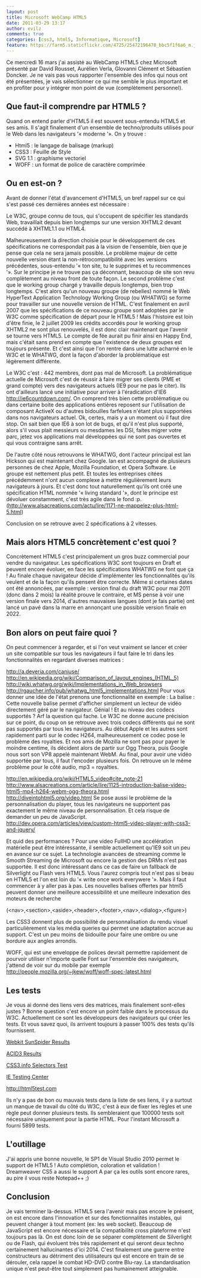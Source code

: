 ```yaml
---
layout: post
title: Microsoft WebCamp HTML5
date: 2011-03-29 13:17
author: evilz
comments: true
categories: [css3, html5, Informatique, Microsoft]
feature: https://farm5.staticflickr.com/4725/25472196478_bbc5f1f6a6_m.jpg
---
```


Ce mercredi 16 mars j'ai assisté au WebCamp HTML5 chez Microsoft présenté par David Rousset, Aurélien Verla, Glovanni Clément et Sébastien Doncker.
Je ne vais pas vous rapporter l'ensemble des infos qui nous ont été présentées, je vais sélectionner ce qui me semble le plus important et en profiter pour y intégrer mon point de vue (complètement personnel).

<!--more-->

## Que faut-il comprendre par HTML5 ?
Quand on entend parler d'HTML5 il est souvent sous-entendu HTML5 et ses amis. Il s'agit finalement d'un ensemble de techno/produits utilisés pour le Web dans les navigateurs '« moderne '». On y trouve :
-	Html5 : le langage de balisage (markup)
-	CSS3 : Feuille de Style
-	SVG 1.1 : graphisme vectoriel
-	WOFF : un format de police de caractère comprimée

## Ou en est-on ?

Avant de donner l'état d'avancement d'HTML5, un bref rappel sur ce qui s'est passé ces dernières années est nécessaire :

Le W3C, groupe connu de tous, qui s'occupent de spécifier les standards Web, travaillait depuis bien longtemps sur une version XHTML2 devant succédé à XHTML1.1 ou HTML4.

Malheureusement la direction choisie pour le développement de ces spécifications ne correspondait pas à la vision de l'ensemble, bien que je pense que cela ne sera jamais possible. Le problème majeur de cette nouvelle version étant la non-rétrocompatibilité avec les versions précédentes, sous-entendu '« ton site, tu le supprimes  et tu recommences '». Sur le principe je ne trouve pas ça déconnant, beaucoup de site son revu complètement au niveau front de toute façon. 
Le second problème c'est que le working group chargé y travaille depuis longtemps, bien trop longtemps.  C'est alors qu'un nouveau groupe (de rebelles) nommé le Web HyperText Application Technology Working Group (ou WHATWG) se forme pour travailler sur une nouvelle version de HTML. C'est finalement en avril 2007 que les spécifications de ce nouveau groupe sont adoptées par le W3C comme spécification de départ pour le HTML5 ! Mais l'histoire est loin d'être finie, le 2 juillet 2009 les crédits accordés pour le working group XHTML2 ne sont plus renouvelés, il est donc clair maintenant que l'avenir se tourne vers HTML5. Le compte de fée aurait pu finir ainsi en Happy End, mais c'était sans prend en compte que l'existence de deux groupes est toujours présente. Et c'est ainsi que l'on rentre dans une lutte acharné en le W3C et le WHATWG, dont la façon d'aborder la problématique est légèrement différente.

Le W3C c'est :
442 membres, dont pas mal de Microsoft.
La problématique actuelle de Microsoft c'est de réussir à faire migrer ses clients (PME et grand compte) vers des navigateurs actuels (IE9 pour ne pas le citer). Ils ont d'ailleurs lancé une initiative pour arriver à l'éradication d'IE6 <a href="http://ie6countdown.com/" target="_blank">http://ie6countdown.com/</a>. On comprend très bien cette problématique ou dans certaine boite des applications entières reposent sur l'utilisation de composant ActiveX ou d'autres bidouilles farfelues n'étant plus supportées dans nos navigateurs actuel. Ok, certes, mais y a un moment où il faut dire stop. On sait bien que IE6 à son lot de bugs, et qu'il n'est plus supporté, alors s'il vous plait messieurs ou mesdames les DSI, faites migrer votre parc, jetez vos applications mal développées qui ne sont pas ouvertes et qui vous contraigne sans arrêt.

De l'autre côté nous retrouvons le WHATWG, dont l'acteur principal est Ian Hickson qui est maintenant chez Google. Ian est accompagné de plusieurs personnes de chez Apple, Mozilla Foundation, et Opera Software. Le groupe est nettement plus petit. Et toutes les entreprises citées précédemment n'ont aucun complexe à mettre régulièrement leurs navigateurs à jours. Et c'est donc tout naturellement qu'ils ont créé une spécification HTML nommée '« living standard '», dont le principe est dévoluer constamment, c'est très agile dans le fond :p. (<a href="http://www.alsacreations.com/actu/lire/1171-ne-mappelez-plus-html-5.html" target="_blank">http://www.alsacreations.com/actu/lire/1171-ne-mappelez-plus-html-5.html</a>)


Conclusion on se retrouve avec 2 spécifications à 2 vitesses.

## Mais alors HTML5 concrètement c'est quoi ?

Concrètement HTML5 c'est principalement un gros buzz commercial pour vendre du navigateur. Les spécifications W3C sont toujours en Draft et peuvent encore évoluer, en face les spécifications WHATWG ne font que ça ! Au finale chaque navigateur décide d'implémenter les fonctionnalités qu'ils veulent et de la façon qu'ils pensent être correcte.
Même si certaines dates ont été annoncées, par exemple : version final du draft W3C pour mai 2011 (donc dans 2 mois) la réalité prouve le contraire, et MS pense à voir une version finale vers 2014, d'autres mauvaises langues (dont je fais partie) ont lancé un pavé dans la marre en annonçant une possible version finale en 2022.

## Bon alors on peut faire quoi ?

On peut commencer à regarder, et si l'on veut vraiment se lancer et créer un site compatible sur tous les navigateurs il faut faire le tri dans les fonctionnalités en regardant diverses matrices :

<a href="http://a.deveria.com/caniuse/" target="_blank"> http://a.deveria.com/caniuse/</a>
<a href="http://en.wikipedia.org/wiki/Comparison_of_layout_engines_(HTML_5)" target="_blank"> http://en.wikipedia.org/wiki/Comparison_of_layout_engines_(HTML_5)</a>
<a href="http://wiki.whatwg.org/wiki/Implementations_in_Web_browsers" target="_blank"> http://wiki.whatwg.org/wiki/Implementations_in_Web_browsers</a>
<a href="http://rgaucher.info/pub/whatwg_html5_implementations.html"> http://rgaucher.info/pub/whatwg_html5_implementations.html</a>
Pour vous donner une idée de l'état prenons une fonctionnalité en exemple :
La balise  :
Cette nouvelle balise permet d'afficher simplement un lecteur de vidéo directement géré par le navigateur. Génial ! Et au niveau des codecs supportés ? Arf la question qui fache. Le W3C ne donne aucune précision sur ce point, du coup on se retrouve avec trois codecs différents qui ne sont pas supportés par tous les navigateurs.
Au début Apple et les autres sont rapidement parti sur le codec H264, malheureusement ce codec pose le problème des royalties. Et nos amis de Mozilla ne sont pas pour payer le moindre centime, ils décident alors de partir sur Ogg Theora, puis Google nous sort son VP8 appelé maintenant WebM. Au final, pour avoir une vidéo supportée par tous, il faut l'encoder plusieurs fois. On retrouve un le même problème pour le côté audio, mp3 = royalties.

<a href="http://en.wikipedia.org/wiki/HTML5_video#cite_note-21" target="_blank"> http://en.wikipedia.org/wiki/HTML5_video#cite_note-21</a>
<a href="http://www.alsacreations.com/article/lire/1125-introduction-balise-video-html5-mp4-h264-webm-ogg-theora.html" target="_blank"> http://www.alsacreations.com/article/lire/1125-introduction-balise-video-html5-mp4-h264-webm-ogg-theora.html</a>
<a href="http://diveintohtml5.org/video.html" target="_blank"> http://diveintohtml5.org/video.html</a>
Se pose aussi le problème de la personnalisation du player, tous les navigateurs ne supportent pas exactement le même niveau de personnalisation. Et cela risque de demander un peu de JavaScript.
<a href="http://dev.opera.com/articles/view/custom-html5-video-player-with-css3-and-jquery/" target="_blank"> http://dev.opera.com/articles/view/custom-html5-video-player-with-css3-and-jquery/</a>

Et quid des performances ? Pour une video FullHD une accélération matérielle peut être intéressante, il semble actuellement qu'IE9 soit un peu en avance sur ce sujet.
La technologie avancées de streaming comme le Smooth Streaming de Microsoft ou encore la gestion des DRMs n'est pas supportée. Il est donc intéressant dans ce cas de faire un fallback de Silverlight ou Flash vers HTML5.
Vous l'aurez compris tout n'est pas si beau en HTML5 et l'on est loin du '« write once work everywere '». Mais il faut commencer à y aller pas à pas. Les nouvelles balises offertes par html5 peuvent donner une meilleure accessibilité et une meilleure indexation des moteurs de recherche

(&lt;nav&gt;,&lt;section&gt;,&lt;aside&gt;,&lt;header&gt;,&lt;footer&gt;,&lt;nav&gt;,&lt;dialog&gt;,&lt;figure&gt;)


<amp-img src="https://farm5.staticflickr.com/4593/38633731884_877dbc5e00_n.jpg"
  width="320"
  height="160"
  alt="AMP"></amp-img>

Les CSS3 donnent plus de possibilité de personnalisation du rendu visuel particulièrement via les média queries qui permet une adaptation accrue au support. C'est un peu moins de bidouille pour faire une ombre ou une bordure aux angles arrondis.

WOFF, qui est une enveloppe de polices devrait permettre rapidement de pourvoir utiliser n'importe quelle Font sur l'ensemble des navigateurs, j'attend de voir sur du mobile par exemple
<a href="http://people.mozilla.org/~jkew/woff/woff-spec-latest.html" target="_blank"> http://people.mozilla.org/~jkew/woff/woff-spec-latest.html</a>

## Les tests

Je vous ai donné des liens vers des matrices, mais finalement sont-elles justes ?
Bonne question c'est encore un point faible dans le processus du W3C. Actuellement ce sont les développeurs des navigateurs qui créer les tests. Et vous savez quoi, ils arrivent toujours à passer 100% des tests qu'ils fournissent.

<a href="http://ie.microsoft.com/testdrive/Benchmarks/SunSpider/Default.html">Webkit SunSpider Results</a>

<a href="http://ie.microsoft.com/testdrive/Benchmarks/Acid3/Default.html">ACID3 Results</a>

<a href="http://ie.microsoft.com/testdrive/Benchmarks/CSS3Info/Default.html">CSS3.info Selectors Test</a>

<a href="http://samples.msdn.microsoft.com/ietestcenter/">IE Testing Center</a>

<a href="http://html5test.com/">http://html5test.com</a>

Ils n'y a pas de bon ou mauvais tests dans la liste de ses liens, il y a surtout un manque de travail du côté du W3C, c'est à eux de fixer les règles et une règle peut donner plusieurs tests. Ils sembleraient que 100000 tests soit nécessaire uniquement pour la partie HTML. Pour l'instant Microsoft a fourni 5899 tests.

## L'outillage

J'ai appris une bonne nouvelle, le SP1 de Visual Studio 2010 permet le support de HTML5 ! Auto complétion, coloration et validation !
Dreamweaver CS5 a aussi le support
A par ça les outils sont encore rares, au pire il vous reste Notepad++ ;)

## Conclusion

Je vais terminer là-dessus.
HTML5 sera l'avenir mais pas encore le présent, on est encore dans l'innovation et sur des fonctionnalités instables, qui peuvent changer à tout moment (ex: les web socket).
Beaucoup de JavaScript est encore nécessaire et la compatibilité cross plateforme n'est toujours pas là.
On est donc loin de se séparer complètement de Silverlight ou de Flash, qui évoluent très très rapidement et qui seront deux techno certainement hallucinantes d'ici 2014. C'est finalement une guerre entre constructeurs au détriment des utilisateurs qui est encore en train de se dérouler, cela rappel le combat HD-DVD contre Blu-ray. La standardisation unique n'est peut-être tout simplement pas humainement atteignable.
